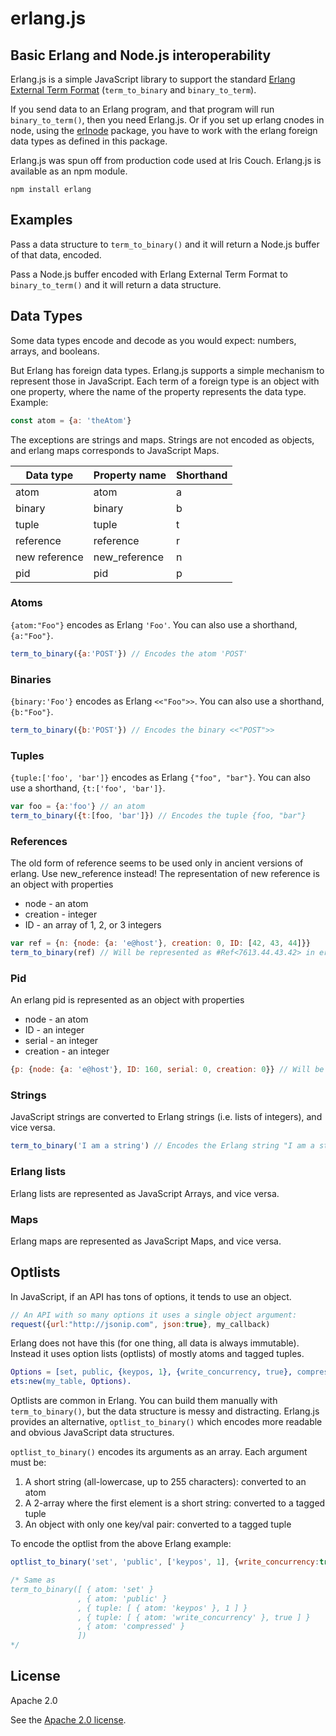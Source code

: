 # erlang.js

## Basic Erlang and Node.js interoperability

Erlang.js is a simple JavaScript library to support the standard 
[Erlang External Term Format](http://erlang.org/doc/apps/erts/erl_ext_dist.html) 
(`term_to_binary` and `binary_to_term`).

If you send data to an Erlang program, and that program will run `binary_to_term()`, then you need Erlang.js.
Or if you set up erlang cnodes in node, using the [erlnode](https://github.com/hellmelt/erlnode) package,
you have to work with the erlang foreign data types as defined in this package.

Erlang.js was spun off from production code used at Iris Couch. Erlang.js is available as an npm module.

    npm install erlang

## Examples

Pass a data structure to `term_to_binary()` and it will return a Node.js buffer of that data, encoded.

Pass a Node.js buffer encoded with Erlang External Term Format to `binary_to_term()` and it will return
a data structure.

## Data Types

Some data types encode and decode as you would expect: numbers, arrays, and booleans.

But Erlang has foreign data types. Erlang.js supports a simple mechanism to represent those in JavaScript.
Each term of a foreign type is an object with one property, where the name of the property represents
the data type. Example:
```javascript
const atom = {a: 'theAtom'}
```
The exceptions are strings and maps. Strings are not encoded as objects, and erlang maps corresponds
to JavaScript Maps.

| Data type | Property name | Shorthand |
|-----------|---|---|
| atom      | atom | a |
| binary    | binary | b |
| tuple     | tuple | t |
| reference | reference | r |
| new reference | new_reference | n |
| pid           | pid | p |

### Atoms

`{atom:"Foo"}` encodes as Erlang `'Foo'`. You can also use a shorthand, `{a:"Foo"}`.

```javascript
term_to_binary({a:'POST'}) // Encodes the atom 'POST'
```

### Binaries

`{binary:'Foo'}` encodes as Erlang `<<"Foo">>`. You can also use a shorthand, `{b:"Foo"}`.

```javascript
term_to_binary({b:'POST'}) // Encodes the binary <<"POST">>
```

### Tuples

`{tuple:['foo', 'bar']}` encodes as Erlang `{"foo", "bar"}`. You can also use a shorthand, `{t:['foo', 'bar']}`.

```javascript
var foo = {a:'foo'} // an atom
term_to_binary({t:[foo, 'bar']}) // Encodes the tuple {foo, "bar"}
```

### References
The old form of reference seems to be used only in ancient versions of erlang. Use new_reference instead!
The representation of new reference is an object with properties
 * node - an atom
 * creation - integer
 * ID - an array of 1, 2, or 3 integers

```javascript
var ref = {n: {node: {a: 'e@host'}, creation: 0, ID: [42, 43, 44]}}
term_to_binary(ref) // Will be represented as #Ref<7613.44.43.42> in erlang
```

### Pid
An erlang pid is represented as an object with properties
 * node - an atom
 * ID - an integer
 * serial - an integer
 * creation - an integer

```javascript
{p: {node: {a: 'e@host'}, ID: 160, serial: 0, creation: 0}} // Will be represented as <8020.160.0> in erlang
```

### Strings

JavaScript strings are converted to Erlang strings (i.e. lists of integers), and vice versa.

```javascript
term_to_binary('I am a string') // Encodes the Erlang string "I am a string"
```

### Erlang lists
Erlang lists are represented as JavaScript Arrays, and vice versa.

### Maps
Erlang maps are represented as JavaScript Maps, and vice versa.

## Optlists

In JavaScript, if an API has tons of options, it tends to use an object.

```javascript
// An API with so many options it uses a single object argument:
request({url:"http://jsonip.com", json:true}, my_callback)
```

Erlang does not have this (for one thing, all data is always immutable). Instead it uses option lists (optlists) of mostly atoms and tagged tuples.

```erlang
Options = [set, public, {keypos, 1}, {write_concurrency, true}, compressed],
ets:new(my_table, Options).
```

Optlists are common in Erlang. You can build them manually with `term_to_binary()`, but the data structure is messy and distracting. Erlang.js provides an alternative, `optlist_to_binary()` which encodes more readable and obvious JavaScript data structures.

`optlist_to_binary()` encodes its arguments as an array. Each argument must be:

1. A short string (all-lowercase, up to 255 characters): converted to an atom
2. A 2-array where the first element is a short string: converted to a tagged tuple
3. An object with only one key/val pair: converted to a tagged tuple

To encode the optlist from the above Erlang example:

```javascript
optlist_to_binary('set', 'public', ['keypos', 1], {write_concurrency:true}, 'compressed')

/* Same as
term_to_binary([ { atom: 'set' }
               , { atom: 'public' }
               , { tuple: [ { atom: 'keypos' }, 1 ] }
               , { tuple: [ { atom: 'write_concurrency' }, true ] }
               , { atom: 'compressed' }
               ])
*/
```

## License

Apache 2.0

See the [Apache 2.0 license](named/blob/master/LICENSE).

[tap]: https://github.com/isaacs/node-tap
[def]: https://github.com/iriscouch/defaultable
